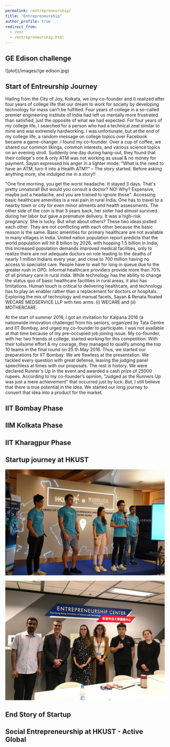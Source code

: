 ```yaml
---
permalink: /entrepreneurship/
title: "Entrepreneurship"
author_profile: true
redirect_from: 
  - /en/
  - /entrepreneurship.html
---
```

## GE Edison challenge 

![plot](/images//ge edison.jpg)

## Start of Entreurship Journey 


Hailing from the City of Joy, Kolkata, we (my co-founder and I) realized after four years of college life that our dream to work for society by developing technology for mass can't be fulfilled. Four years of college in a so-called premier engineering institute of India had left us mentally more frustrated than satisfied, just the opposite of what we had expected. For four years of my college life, I searched for a person who had a technical zeal similar to mine and was extremely hardworking. I was unfortunate, but at the end of my college life, a random message on college topics over Facebook became a game-changer. I found my co-founder. Over a cup of coffee, we shared our common likings, common interests, and various science topics on an evening stroll. Suddenly one day during hang-out, they found that their college's one & only ATM was not working as usual & no money for payment. Sayan expressed his anger in a lighter mode: "What is the need to have an ATM, turn it into a Health ATM?" – The story started. Before asking anything more, she indulged me in a story!! 

"One fine morning, you get the worst headache. It stayed 3 days. That's pretty unnatural! But would you consult a doctor? NO! Why? Expensive, maybe just a headache, and you are trained to ignore those". Accessing basic healthcare amenities is a real pain in rural India. One has to travel to a nearby town or city for even minor ailments and health assessments. The other side of the coin is that 3 years back, her sister had almost survived during her labor but gave a premature delivery. It was a high-risk pregnancy. She is lucky. But what about others? These two ideas jostled each other. They are not conflicting with each other because the basic reason is the same. Basic amenities for primary healthcare are not available in many villages in India. United nation population report predicts that the world population will hit 8 billion by 2026, with hopping 1.5 billion in India, this increased population demands improved medical facilities, only to realize there are not adequate doctors on role leading to the deaths of nearly 1 million Indians every year, and close to 700 million having no access to specialist care. People have to wait for long in queue due to the greater rush in OPD. Informal healthcare providers provide more than 70% of all primary care in rural India. While technology has the ability to change the status quo of basic healthcare facilities in rural areas, it also has limitations. Human touch is critical to delivering healthcare, and technology has to play an enabler rather than a replacement for doctors or hospitals. Exploring the mix of technology and manual facets, Sayan & Renata floated WECARE MEDSERVICE LLP with two arms: (i) WECARE and (ii) MOTHERCARE.

At the start of summer 2016, I got an invitation for Kalpana 2016 (a nationwide innovation challenge) from his seniors, organized by Tata Centre and IIT Bombay, and urged my co-founder to participate. I was not available at that time because of my pre-occupied job joining issue. My co-founder, with her two friends at college, started working for this competition. With their toilsome effort & my courage, they managed to qualify among the top 10 teams in the final round on 25 th May 2016. Thus, we started our preparations for IIT Bombay. We are flawless at the presentation. We tackled every question with great defense, leaving the judging panel speechless at times with our proposals. The rest is history. We were declared Runner's Up in the event and awarded a cash prize of 25000 rupees. According to my co-founder’s opinion, "Judged as the Runners Up was just a mere achievement" that occurred just by luck. But, I still believe that there is true potential in the idea. We started our long journey to convert that idea into a product for the market.


## IIT Bombay Phase 

## IIM Kolkata Phase 

## IIT Kharagpur Phase 

## Startup journey at HKUST 

![plot](/images//IMG-20190705-WA0003.jpg)

![plot](/images//IMG-20190516-WA0006.jpg)

## End Story of Startup

##  Social Entrepreneurship at HKUST - Active Global




